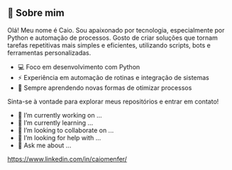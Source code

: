 ## 👋 Sobre mim

Olá! Meu nome é Caio. Sou apaixonado por tecnologia, especialmente por Python e automação de processos. Gosto de criar soluções que tornam tarefas repetitivas mais simples e eficientes, utilizando scripts, bots e ferramentas personalizadas.

- 💻 Foco em desenvolvimento com Python
- ⚡ Experiência em automação de rotinas e integração de sistemas
- 🚀 Sempre aprendendo novas formas de otimizar processos

Sinta-se à vontade para explorar meus repositórios e entrar em contato!


- 🔭 I’m currently working on ...
- 🌱 I’m currently learning ...
- 👯 I’m looking to collaborate on ...
- 🤔 I’m looking for help with ...
- 💬 Ask me about ...

https://www.linkedin.com/in/caiomenfer/

